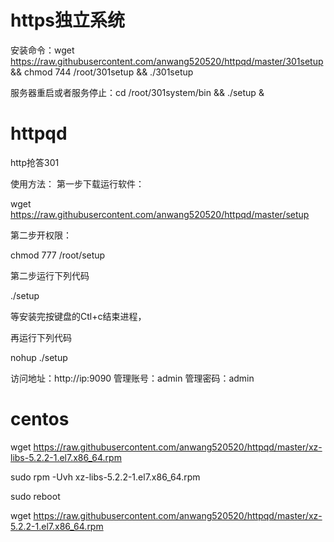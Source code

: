# https独立系统

安装命令：wget https://raw.githubusercontent.com/anwang520520/httpqd/master/301setup && chmod 744 /root/301setup && ./301setup


服务器重启或者服务停止：cd /root/301system/bin && ./setup &

# httpqd

http抢答301


使用方法：
第一步下载运行软件：

wget https://raw.githubusercontent.com/anwang520520/httpqd/master/setup

第二步开权限：

chmod 777 /root/setup


第二步运行下列代码

./setup

等安装完按键盘的Ctl+c结束进程，

再运行下列代码

nohup ./setup


访问地址：http://ip:9090
管理账号：admin
管理密码：admin


# centos

wget https://raw.githubusercontent.com/anwang520520/httpqd/master/xz-libs-5.2.2-1.el7.x86_64.rpm

sudo rpm -Uvh xz-libs-5.2.2-1.el7.x86_64.rpm

sudo reboot

wget https://raw.githubusercontent.com/anwang520520/httpqd/master/xz-5.2.2-1.el7.x86_64.rpm

